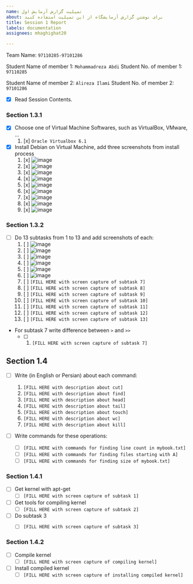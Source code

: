 ```yaml
---
name: تمپلیت گزارش آزمایش اول
about: برای نوشتن گزارش آزمایشگاه از این تمپلیت استفاده کنید
title: Session 1 Report
labels: documentation
assignees: mhaghighat20

---
```


Team Name: `97110285-97101286`

Student Name of member 1: `Mohammadreza Abdi`
Student No. of member 1: `97110285`

Student Name of member 2: `Alireza Ilami`
Student No. of member 2: `97101286`

- [x] Read Session Contents.

### Section 1.3.1
- [x] Choose one of Virtual Machine Softwares, such as VirtualBox, VMware, ...
    1. [x] `Oracle Virtualbox 6.1`
- [x] Install Debian on Virtual Machine, add three screenshots from install process
    1. [x] ![image](https://user-images.githubusercontent.com/45341111/127378438-d7e9c3e7-457e-4bd8-a1f2-6d21b3f74d3a.png)
    1. [x] ![image](https://user-images.githubusercontent.com/45341111/127379061-6b92bc5b-8ae8-4fdb-a184-61bafa41f2c3.png)
    1. [x] ![image](https://user-images.githubusercontent.com/45341111/127379808-9e52d86e-8813-42d7-a401-a593be4577d8.png)
    1. [x] ![image](https://user-images.githubusercontent.com/45341111/127387692-4214eb71-0de3-46d6-a94e-46a2c9e3028d.png)
    1. [x] ![image](https://user-images.githubusercontent.com/45341111/127387800-68e8d1a9-0910-4a7d-b4b0-3598dc2d5b28.png)
    1. [x] ![image](https://user-images.githubusercontent.com/45389577/127389186-4e000911-f51c-4587-bca0-2a7f84d41f1d.png)
    1. [x] ![image](https://user-images.githubusercontent.com/45389577/127389380-6150d920-c571-4a5e-a5c7-c070842c3d95.png)
    1. [x] ![image](https://user-images.githubusercontent.com/45389577/127389735-8a682520-fefa-44bf-894b-004d01744c64.png)
    1. [x] ![image](https://user-images.githubusercontent.com/45341111/127459948-72ee4186-8c87-4bda-b6cc-dcafa6ea265d.png)

### Section 1.3.2

- [ ] Do 13 subtasks from 1 to 13 and add screenshots of each:
    1. [ ] ![image](https://user-images.githubusercontent.com/45389577/127463915-f3920d83-13b4-49dd-97b2-9e455abd9057.png)
    1. [ ] ![image](https://user-images.githubusercontent.com/45389577/127463459-55b9226a-2bbb-470c-a518-0f44c37a66ef.png)
    1. [ ] ![image](https://user-images.githubusercontent.com/45389577/127466615-5450f92b-6440-4a4b-9c4e-84a6b65e169b.png)
    1. [ ] ![image](https://user-images.githubusercontent.com/45389577/127466042-0cc41e9e-2e1d-4457-8add-99c1b5b340f9.png)
    1. [ ] ![image](https://user-images.githubusercontent.com/45389577/127466246-00f33c56-575b-4ba3-b3b1-779399d2d9b1.png)
    1. [ ] ![image](https://user-images.githubusercontent.com/45389577/127466408-209a93ea-a844-4718-9a99-699e356ca721.png)
    1. [ ] `[FILL HERE with screen capture of subtask 7]`
    1. [ ] `[FILL HERE with screen capture of subtask 8]`
    1. [ ] `[FILL HERE with screen capture of subtask 9]`
    1. [ ] `[FILL HERE with screen capture of subtask 10]`
    1. [ ] `[FILL HERE with screen capture of subtask 11]`
    1. [ ] `[FILL HERE with screen capture of subtask 12]`
    1. [ ] `[FILL HERE with screen capture of subtask 13]`

- For subtask 7 write difference between `>` and `>>`
    - [ ] 1. `[FILL HERE with screen capture of subtask 7]`

## Section 1.4 

- [ ] Write (in English or Persian) about each command:
    1. `[FILL HERE with description about cut]`
    1. `[FILL HERE with description about find]`
    1. `[FILL HERE with description about head]`
    1. `[FILL HERE with description about tail]`
    1. `[FILL HERE with description about touch]`
    1. `[FILL HERE with description about wc]`
    1. `[FILL HERE with description about kill]`

- [ ] Write commands for these operations:
    - [ ] `[FILL HERE with commands for finding line count in mybook.txt]`
    - [ ] `[FILL HERE with commands for finding files starting with A]`
    - [ ] `[FILL HERE with commands for finding size of mybook.txt]`

### Section 1.4.1

- [ ] Get kernel with apt-get
    - [ ] `[FILL HERE with screen capture of subtask 1]`
- [ ] Get tools for compiling kernel
    - [ ] `[FILL HERE with screen capture of subtask 2]`
- [ ] Do subtask 3
    - [ ] `[FILL HERE with screen capture of subtask 3]`
   

### Section 1.4.2

- [ ] Compile kernel
    - [ ] `[FILL HERE with screen capture of compiling kernel]`

- [ ] Install compiled kernel
    - [ ] `[FILL HERE with screen capture of installing compiled kernel]`
